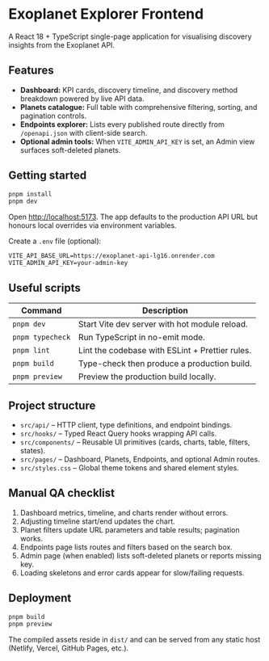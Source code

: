 # Exoplanet Explorer Frontend

A React 18 + TypeScript single-page application for visualising discovery insights from the Exoplanet API.

## Features

- **Dashboard:** KPI cards, discovery timeline, and discovery method breakdown powered by live API data.
- **Planets catalogue:** Full table with comprehensive filtering, sorting, and pagination controls.
- **Endpoints explorer:** Lists every published route directly from `/openapi.json` with client-side search.
- **Optional admin tools:** When `VITE_ADMIN_API_KEY` is set, an Admin view surfaces soft-deleted planets.

## Getting started

```bash
pnpm install
pnpm dev
```

Open <http://localhost:5173>. The app defaults to the production API URL but honours local overrides via environment variables.

Create a `.env` file (optional):

```env
VITE_API_BASE_URL=https://exoplanet-api-lg16.onrender.com
VITE_ADMIN_API_KEY=your-admin-key
```

## Useful scripts

| Command            | Description                                    |
| ------------------ | ---------------------------------------------- |
| `pnpm dev`         | Start Vite dev server with hot module reload.  |
| `pnpm typecheck`   | Run TypeScript in no-emit mode.                |
| `pnpm lint`        | Lint the codebase with ESLint + Prettier rules.|
| `pnpm build`       | Type-check then produce a production build.    |
| `pnpm preview`     | Preview the production build locally.          |

## Project structure

- `src/api/` – HTTP client, type definitions, and endpoint bindings.
- `src/hooks/` – Typed React Query hooks wrapping API calls.
- `src/components/` – Reusable UI primitives (cards, charts, table, filters, states).
- `src/pages/` – Dashboard, Planets, Endpoints, and optional Admin routes.
- `src/styles.css` – Global theme tokens and shared element styles.

## Manual QA checklist

1. Dashboard metrics, timeline, and charts render without errors.
2. Adjusting timeline start/end updates the chart.
3. Planet filters update URL parameters and table results; pagination works.
4. Endpoints page lists routes and filters based on the search box.
5. Admin page (when enabled) lists soft-deleted planets or reports missing key.
6. Loading skeletons and error cards appear for slow/failing requests.

## Deployment

```bash
pnpm build
pnpm preview
```

The compiled assets reside in `dist/` and can be served from any static host (Netlify, Vercel, GitHub Pages, etc.).
